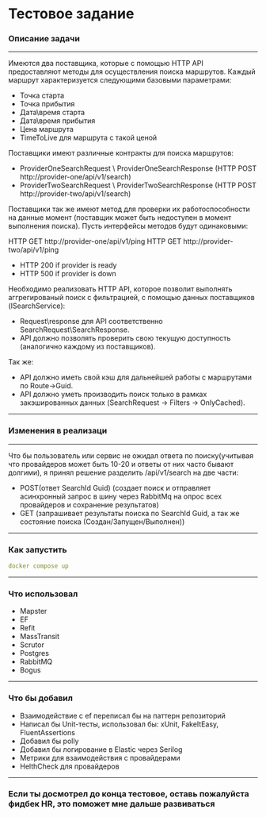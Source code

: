 # Тестовое задание
### Описание задачи
---
Имеются два поставщика, которые с помощью HTTP API предоставляют методы для осуществления поиска маршрутов.
Каждый маршрут характеризуется следующими базовыми параметрами:
  - Точка старта
  - Точка прибытия
  - Дата\время старта
  - Дата\время прибытия
  - Цена маршрута
  - TimeToLive для маршрута с такой ценой

Поставщики имеют различные контракты для поиска маршрутов:
- ProviderOneSearchRequest \ ProviderOneSearchResponse (HTTP POST http://provider-one/api/v1/search)
- ProviderTwoSearchRequest \ ProviderTwoSearchResponse (HTTP POST http://provider-two/api/v1/search)

Поставщики так же имеют метод для проверки их работоспособности на данные момент (поставщик может быть недоступен в момент выполнения поиска).
Пусть интерфейсы методов будут одинаковыми:

HTTP GET http://provider-one/api/v1/ping
HTTP GET http://provider-two/api/v1/ping
  - HTTP 200 if provider is ready
  - HTTP 500 if provider is down
  

Необходимо реализовать HTTP API, которое позволит выполнять аггрегированый поиск с фильтрацией, с помощью данных поставщиков (ISearchService):
- Request\response для API соответственно SearchRequest\SearchResponse.
- API должно позволять проверить свою текущую доступность (аналогично каждому из поставщиков).

Так же:
- API должно иметь свой кэш для дальнейшей работы с маршрутами по Route->Guid.
- API должно уметь производить поиск только в рамках закэшированных данных (SearchRequest -> Filters -> OnlyCached).

---
### Изменения в реализаци
---
Что бы пользователь или сервис не ожидал ответа по поиску(учитывая что провайдеров может быть 10-20 и ответы от них часто бывают долгими), я принял решение разделить /api/v1/search на две части:
  - POST(ответ SearchId Guid) (создает поиск и отправляет асинхронный запрос в шину через RabbitMq на опрос всех провайдеров и сохранение результатов)
  - GET (запрашивает результаты поиска по SearchId Guid, а так же состояние поиска (Создан/Запущен/Выполнен)) 

---
### Как запустить
```yml
docker compose up
```
---
### Что использовал
- Mapster
- EF
- Refit
- MassTransit
- Scrutor
- Postgres
- RabbitMQ
- Bogus

---
### Что бы добавил
- Взаимодействие с ef переписал бы на паттерн репозиторий
- Написал бы Unit-тесты, использовал бы: xUnit, FakeItEasy, FluentAssertions
- Добавил бы polly
- Добавил бы логирование в Elastic через Serilog
- Метрики для взаимодействия с провайдерами
- HelthCheck для провайдеров
---

### Если ты досмотрел до конца тестовое, оставь пожалуйста фидбек HR, это поможет мне дальше развиваться
